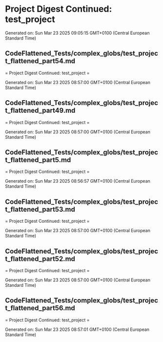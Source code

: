 # Project Digest Continued: test_project
Generated on: Sun Mar 23 2025 09:05:15 GMT+0100 (Central European Standard Time)


## CodeFlattened_Tests/complex_globs/test_project_flattened_part54.md <a id="test_project_flattened_part54_md"></a>

= Project Digest Continued: test_project =

Generated on: Sun Mar 23 2025 08:57:00 GMT+0100 (Central European Standard Time)
## CodeFlattened_Tests/complex_globs/test_project_flattened_part49.md <a id="test_project_flattened_part49_md"></a>

= Project Digest Continued: test_project =

Generated on: Sun Mar 23 2025 08:57:00 GMT+0100 (Central European Standard Time)
## CodeFlattened_Tests/complex_globs/test_project_flattened_part5.md <a id="test_project_flattened_part5_md"></a>

= Project Digest Continued: test_project =

Generated on: Sun Mar 23 2025 08:56:57 GMT+0100 (Central European Standard Time)
## CodeFlattened_Tests/complex_globs/test_project_flattened_part53.md <a id="test_project_flattened_part53_md"></a>

= Project Digest Continued: test_project =

Generated on: Sun Mar 23 2025 08:57:00 GMT+0100 (Central European Standard Time)
## CodeFlattened_Tests/complex_globs/test_project_flattened_part52.md <a id="test_project_flattened_part52_md"></a>

= Project Digest Continued: test_project =

Generated on: Sun Mar 23 2025 08:57:00 GMT+0100 (Central European Standard Time)
## CodeFlattened_Tests/complex_globs/test_project_flattened_part56.md <a id="test_project_flattened_part56_md"></a>

= Project Digest Continued: test_project =

Generated on: Sun Mar 23 2025 08:57:01 GMT+0100 (Central European Standard Time)